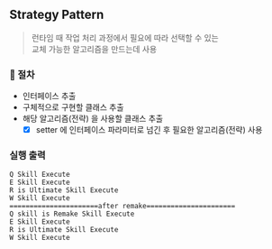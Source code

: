 ## Strategy Pattern
> 런타임 때 작업 처리 과정에서 필요에 따라 선택할 수 있는 <br>
> 교체 가능한 알고리즘을 만드는데 사용

### 📍 절차
- 인터페이스 추출
- 구체적으로 구현할 클래스 추출
- 해당 알고리즘(전략) 을 사용할 클래스 추출
   - [x] setter 에 인터페이스 파라미터로 넘긴 후 필요한 알고리즘(전략) 사용

### 실행 출력
```
Q Skill Execute
E Skill Execute
R is Ultimate Skill Execute
W Skill Execute
======================after remake======================
Q skill is Remake Skill Execute
E Skill Execute
R is Ultimate Skill Execute
W Skill Execute
```
